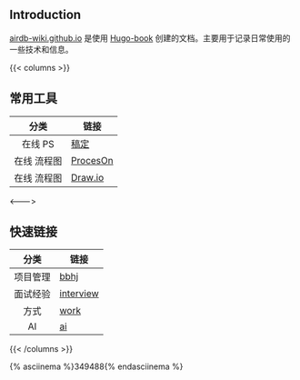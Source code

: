## Introduction

[airdb-wiki.github.io](https://airdb-wiki.github.io)
是使用 [Hugo-book](https://github.com/airdb-wiki/hugo-book)
创建的文档。主要用于记录日常使用的一些技术和信息。

{{< columns >}}
## 常用工具

| 分类 | 链接 |
| :---: |  --- |
| 在线 PS | [稿定](https://www.uupoop.com/)|
| 在线 流程图 | [ProcesOn](https://www.processon.com/)|
| 在线 流程图 | [Draw.io](https://app.diagrams.net//)|

<--->


## 快速链接

| 分类 | 链接 |
| :---: |  --- | 
| 项目管理 | [bbhj](https://airdb.github.io/howto) | 
| 面试经验 | [interview](https://airdb-wiki.github.io/interview) |
| 方式 | [work](https://airdb-wiki.github.io/work) |
| AI | [ai](https://airdb-wiki.github.io/ai) |

{{< /columns >}}


{% asciinema %}349488{% endasciinema %}

